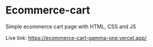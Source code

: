 # Ecommerce-cart
Simple ecommerce cart page with HTML, CSS and JS

Live link: https://ecommerce-cart-gamma-one.vercel.app/
